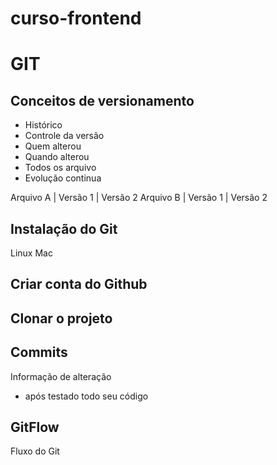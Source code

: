 # curso-frontend


# GIT
## Conceitos de versionamento
 - Histórico
 - Controle da versão
 - Quem alterou
 - Quando alterou
 - Todos os arquivo
 - Evolução continua

Arquivo A | Versão 1 | Versão 2
Arquivo B | Versão 1 | Versão 2

## Instalação do Git

Linux
Mac

## Criar conta do Github

## Clonar o projeto

## Commits
Informação de alteração
- após testado todo seu código

## GitFlow
Fluxo do Git
